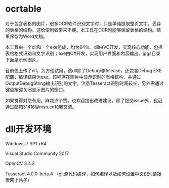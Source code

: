 # ocrtable

对于包含表格的图片，很多OCR软件识别文字时，只是单纯提取整页文字，丢弃的表格的结构。这给使用者带来不便。本工具在OCR时能够保留表格的结构。结果保存为Word文档。

本工具由一个dll和一个exe组成，均为64位。dll由VC开发，实现核心功能，包括表格格式识别和文字识别；exe由C\#开发，实现用户界面和内容输出。jpgs目录下面是示例图片。

目前仅上传了dll。为方便试用，该dll除了Debug和Release，还包含Debug
EXE配置，编译结果为exe。该程序在图片中显示识别的表格结构，并通过OutputDebugString输出识别的文字。注意Tesseract识别时间较长，另外需通过键盘按键关闭显示图片的窗口。

如果觉得对您有用，麻烦点个赞。也欢迎提出改进建议。除了提交issue外，也可通过邮箱31416@msn.cn和我交流。

# dll开发环境

Windows 7 SP1 x64

Visual Studio Community 2017

OpenCV 3.4.3

Tesseract 4.0.0-beta.4
（git源代码编译，如何编译以及如何设置中文识别请搜索网上帖子）
